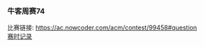 ### 牛客周赛74
比赛链接: https://ac.nowcoder.com/acm/contest/99458#question  
[赛时记录](https://www.bilibili.com/video/BV1AF6aYvEzN/?spm_id_from=333.999.0.0&vd_source=a7f65812d4c95fa7e01618957095a49f)
